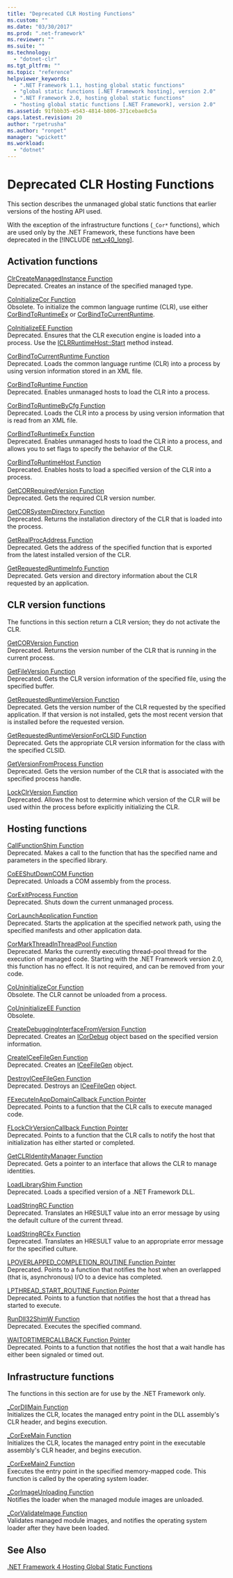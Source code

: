 ```yaml
---
title: "Deprecated CLR Hosting Functions"
ms.custom: ""
ms.date: "03/30/2017"
ms.prod: ".net-framework"
ms.reviewer: ""
ms.suite: ""
ms.technology: 
  - "dotnet-clr"
ms.tgt_pltfrm: ""
ms.topic: "reference"
helpviewer_keywords: 
  - ".NET Framework 1.1, hosting global static functions"
  - "global static functions [.NET Framework hosting], version 2.0"
  - ".NET Framework 2.0, hosting global static functions"
  - "hosting global static functions [.NET Framework], version 2.0"
ms.assetid: 91fbbb35-e543-4814-b806-371cebae8c5a
caps.latest.revision: 20
author: "rpetrusha"
ms.author: "ronpet"
manager: "wpickett"
ms.workload: 
  - "dotnet"
---
```

# Deprecated CLR Hosting Functions
This section describes the unmanaged global static functions that earlier versions of the hosting API used.  
  
 With the exception of the infrastructure functions (`_Cor*` functions), which are used only by the .NET Framework, these functions have been deprecated in the [!INCLUDE [net_v40_long](../../../../includes/net-v40-long-md.md)].  
  
## Activation functions  
 [ClrCreateManagedInstance Function](../../../../docs/framework/unmanaged-api/hosting/clrcreatemanagedinstance-function.md)  
 Deprecated. Creates an instance of the specified managed type.  
  
 [CoInitializeCor Function](../../../../docs/framework/unmanaged-api/hosting/coinitializecor-function.md)  
 Obsolete. To initialize the common language runtime (CLR), use either [CorBindToRuntimeEx](../../../../docs/framework/unmanaged-api/hosting/corbindtoruntimeex-function.md) or [CorBindToCurrentRuntime](../../../../docs/framework/unmanaged-api/hosting/corbindtocurrentruntime-function.md).  
  
 [CoInitializeEE Function](../../../../docs/framework/unmanaged-api/hosting/coinitializeee-function.md)  
 Deprecated. Ensures that the CLR execution engine is loaded into a process. Use the [ICLRRuntimeHost::Start](../../../../docs/framework/unmanaged-api/hosting/iclrruntimehost-start-method.md) method instead.  
  
 [CorBindToCurrentRuntime Function](../../../../docs/framework/unmanaged-api/hosting/corbindtocurrentruntime-function.md)  
 Deprecated. Loads the common language runtime (CLR) into a process by using version information stored in an XML file.  
  
 [CorBindToRuntime Function](../../../../docs/framework/unmanaged-api/hosting/corbindtoruntime-function.md)  
 Deprecated. Enables unmanaged hosts to load the CLR into a process.  
  
 [CorBindToRuntimeByCfg Function](../../../../docs/framework/unmanaged-api/hosting/corbindtoruntimebycfg-function.md)  
 Deprecated. Loads the CLR into a process by using version information that is read from an XML file.  
  
 [CorBindToRuntimeEx Function](../../../../docs/framework/unmanaged-api/hosting/corbindtoruntimeex-function.md)  
 Deprecated. Enables unmanaged hosts to load the CLR into a process, and allows you to set flags to specify the behavior of the CLR.  
  
 [CorBindToRuntimeHost Function](../../../../docs/framework/unmanaged-api/hosting/corbindtoruntimehost-function.md)  
 Deprecated. Enables hosts to load a specified version of the CLR into a process.  
  
 [GetCORRequiredVersion Function](../../../../docs/framework/unmanaged-api/hosting/getcorrequiredversion-function.md)  
 Deprecated. Gets the required CLR version number.  
  
 [GetCORSystemDirectory Function](../../../../docs/framework/unmanaged-api/hosting/getcorsystemdirectory-function.md)  
 Deprecated. Returns the installation directory of the CLR that is loaded into the process.  
  
 [GetRealProcAddress Function](../../../../docs/framework/unmanaged-api/hosting/getrealprocaddress-function.md)  
 Deprecated. Gets the address of the specified function that is exported from the latest installed version of the CLR.  
  
 [GetRequestedRuntimeInfo Function](../../../../docs/framework/unmanaged-api/hosting/getrequestedruntimeinfo-function.md)  
 Deprecated. Gets version and directory information about the CLR requested by an application.  
  
## CLR version functions  
 The functions in this section return a CLR version; they do not activate the CLR.  
  
 [GetCORVersion Function](../../../../docs/framework/unmanaged-api/hosting/getcorversion-function.md)  
 Deprecated. Returns the version number of the CLR that is running in the current process.  
  
 [GetFileVersion Function](../../../../docs/framework/unmanaged-api/hosting/getfileversion-function.md)  
 Deprecated. Gets the CLR version information of the specified file, using the specified buffer.  
  
 [GetRequestedRuntimeVersion Function](../../../../docs/framework/unmanaged-api/hosting/getrequestedruntimeversion-function.md)  
 Deprecated. Gets the version number of the CLR requested by the specified application. If that version is not installed, gets the most recent version that is installed before the requested version.  
  
 [GetRequestedRuntimeVersionForCLSID Function](../../../../docs/framework/unmanaged-api/hosting/getrequestedruntimeversionforclsid-function.md)  
 Deprecated. Gets the appropriate CLR version information for the class with the specified CLSID.  
  
 [GetVersionFromProcess Function](../../../../docs/framework/unmanaged-api/hosting/getversionfromprocess-function.md)  
 Deprecated. Gets the version number of the CLR that is associated with the specified process handle.  
  
 [LockClrVersion Function](../../../../docs/framework/unmanaged-api/hosting/lockclrversion-function.md)  
 Deprecated. Allows the host to determine which version of the CLR will be used within the process before explicitly initializing the CLR.  
  
## Hosting functions  
 [CallFunctionShim Function](../../../../docs/framework/unmanaged-api/hosting/callfunctionshim-function.md)  
 Deprecated. Makes a call to the function that has the specified name and parameters in the specified library.  
  
 [CoEEShutDownCOM Function](../../../../docs/framework/unmanaged-api/hosting/coeeshutdowncom-function.md)  
 Deprecated. Unloads a COM assembly from the process.  
  
 [CorExitProcess Function](../../../../docs/framework/unmanaged-api/hosting/corexitprocess-function.md)  
 Deprecated. Shuts down the current unmanaged process.  
  
 [CorLaunchApplication Function](../../../../docs/framework/unmanaged-api/hosting/corlaunchapplication-function.md)  
 Deprecated. Starts the application at the specified network path, using the specified manifests and other application data.  
  
 [CorMarkThreadInThreadPool Function](../../../../docs/framework/unmanaged-api/hosting/cormarkthreadinthreadpool-function.md)  
 Deprecated. Marks the currently executing thread-pool thread for the execution of managed code. Starting with the .NET Framework version 2.0, this function has no effect. It is not required, and can be removed from your code.  
  
 [CoUninitializeCor Function](../../../../docs/framework/unmanaged-api/hosting/couninitializecor-function.md)  
 Obsolete. The CLR cannot be unloaded from a process.  
  
 [CoUninitializeEE Function](../../../../docs/framework/unmanaged-api/hosting/couninitializeee-function.md)  
 Obsolete.  
  
 [CreateDebuggingInterfaceFromVersion Function](../../../../docs/framework/unmanaged-api/hosting/createdebugginginterfacefromversion-function.md)  
 Deprecated. Creates an [ICorDebug](../../../../docs/framework/unmanaged-api/debugging/icordebug-interface.md) object based on the specified version information.  
  
 [CreateICeeFileGen Function](../../../../docs/framework/unmanaged-api/hosting/createiceefilegen-function.md)  
 Deprecated. Creates an [ICeeFileGen](../../../../docs/framework/unmanaged-api/hosting/iceefilegen-class.md) object.  
  
 [DestroyICeeFileGen Function](../../../../docs/framework/unmanaged-api/hosting/destroyiceefilegen-function.md)  
 Deprecated. Destroys an [ICeeFileGen](../../../../docs/framework/unmanaged-api/hosting/iceefilegen-class.md) object.  
  
 [FExecuteInAppDomainCallback Function Pointer](../../../../docs/framework/unmanaged-api/hosting/fexecuteinappdomaincallback-function-pointer.md)  
 Deprecated. Points to a function that the CLR calls to execute managed code.  
  
 [FLockClrVersionCallback Function Pointer](../../../../docs/framework/unmanaged-api/hosting/flockclrversioncallback-function-pointer.md)  
 Deprecated. Points to a function that the CLR calls to notify the host that initialization has either started or completed.  
  
 [GetCLRIdentityManager Function](../../../../docs/framework/unmanaged-api/hosting/getclridentitymanager-function.md)  
 Deprecated. Gets a pointer to an interface that allows the CLR to manage identities.  
  
 [LoadLibraryShim Function](../../../../docs/framework/unmanaged-api/hosting/loadlibraryshim-function.md)  
 Deprecated. Loads a specified version of a .NET Framework DLL.  
  
 [LoadStringRC Function](../../../../docs/framework/unmanaged-api/hosting/loadstringrc-function.md)  
 Deprecated. Translates an HRESULT value into an error message by using the default culture of the current thread.  
  
 [LoadStringRCEx Function](../../../../docs/framework/unmanaged-api/hosting/loadstringrcex-function.md)  
 Deprecated. Translates an HRESULT value to an appropriate error message for the specified culture.  
  
 [LPOVERLAPPED_COMPLETION_ROUTINE Function Pointer](../../../../docs/framework/unmanaged-api/hosting/lpoverlapped-completion-routine-function-pointer.md)  
 Deprecated. Points to a function that notifies the host when an overlapped (that is, asynchronous) I/O to a device has completed.  
  
 [LPTHREAD_START_ROUTINE Function Pointer](../../../../docs/framework/unmanaged-api/hosting/lpthread-start-routine-function-pointer.md)  
 Deprecated. Points to a function that notifies the host that a thread has started to execute.  
  
 [RunDll32ShimW Function](../../../../docs/framework/unmanaged-api/hosting/rundll32shimw-function.md)  
 Deprecated. Executes the specified command.  
  
 [WAITORTIMERCALLBACK Function Pointer](../../../../docs/framework/unmanaged-api/hosting/waitortimercallback-function-pointer.md)  
 Deprecated. Points to a function that notifies the host that a wait handle has either been signaled or timed out.  
  
## Infrastructure functions  
 The functions in this section are for use by the .NET Framework only.  
  
 [_CorDllMain Function](../../../../docs/framework/unmanaged-api/hosting/cordllmain-function.md)  
 Initializes the CLR, locates the managed entry point in the DLL assembly's CLR header, and begins execution.  
  
 [_CorExeMain Function](../../../../docs/framework/unmanaged-api/hosting/corexemain-function.md)  
 Initializes the CLR, locates the managed entry point in the executable assembly's CLR header, and begins execution.  
  
 [_CorExeMain2 Function](../../../../docs/framework/unmanaged-api/hosting/corexemain2-function.md)  
 Executes the entry point in the specified memory-mapped code. This function is called by the operating system loader.  
  
 [_CorImageUnloading Function](../../../../docs/framework/unmanaged-api/hosting/corimageunloading-function.md)  
 Notifies the loader when the managed module images are unloaded.  
  
 [_CorValidateImage Function](../../../../docs/framework/unmanaged-api/hosting/corvalidateimage-function.md)  
 Validates managed module images, and notifies the operating system loader after they have been loaded.  
  
## See Also  
 [.NET Framework 4 Hosting Global Static Functions](../../../../docs/framework/unmanaged-api/hosting/net-framework-4-hosting-global-static-functions.md) 
